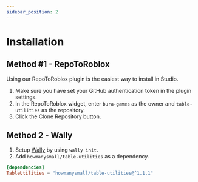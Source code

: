 ```yaml
---
sidebar_position: 2
---
```


# Installation

## Method #1 - RepoToRoblox

Using our RepoToRoblox plugin is the easiest way to install in Studio.

1. Make sure you have set your GitHub authentication token in the plugin settings.
2. In the RepoToRoblox widget, enter `bura-games` as the owner and `table-utilities` as the repository.
3. Click the Clone Repository button.

## Method 2 - Wally

1. Setup [Wally](https://wally.run/) by using `wally init`.
2. Add `howmanysmall/table-utilities` as a dependency.

```toml
[dependencies]
TableUtilities = "howmanysmall/table-utilities@^1.1.1"
```
